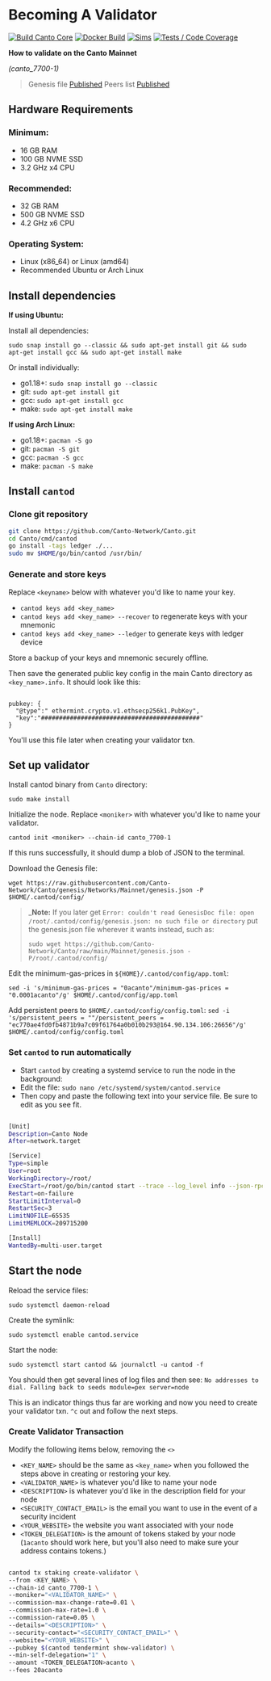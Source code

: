 # Becoming A Validator

[![Build Canto Core](https://github.com/Canto-Network/Canto/actions/workflows/build.yml/badge.svg)](https://github.com/Canto-Network/Canto/actions/workflows/build.yml)
[![Docker Build](https://github.com/Canto-Network/Canto/actions/workflows/docker.yml/badge.svg)](https://github.com/Canto-Network/Canto/actions/workflows/docker.yml)
[![Sims](https://github.com/Canto-Network/Canto/actions/workflows/sims.yml/badge.svg)](https://github.com/Canto-Network/Canto/actions/workflows/sims.yml)
[![Tests / Code Coverage](https://github.com/Canto-Network/Canto/actions/workflows/test.yml/badge.svg)](https://github.com/Canto-Network/Canto/actions/workflows/test.yml)

**How to validate on the Canto Mainnet**

*(canto_7700-1)*

> Genesis file [Published](https://github.com/Canto-Network/Canto/raw/main/Mainnet/genesis.json)
> Peers list [Published](https://github.com/Canto-Network/Canto/blob/main/Mainnet/peers.txt)

## Hardware Requirements

### Minimum:
* 16 GB RAM
* 100 GB NVME SSD
* 3.2 GHz x4 CPU

### Recommended:
* 32 GB RAM
* 500 GB NVME SSD
* 4.2 GHz x6 CPU

### Operating System:
* Linux (x86_64) or Linux (amd64)
* Recommended Ubuntu or Arch Linux

## Install dependencies 

**If using Ubuntu:**

Install all dependencies:

`sudo snap install go --classic && sudo apt-get install git && sudo apt-get install gcc && sudo apt-get install make`

Or install individually:

* go1.18+: `sudo snap install go --classic`
* git: `sudo apt-get install git`
* gcc: `sudo apt-get install gcc`
* make: `sudo apt-get install make`

**If using Arch Linux:**

* go1.18+: `pacman -S go`
* git: `pacman -S git`
* gcc: `pacman -S gcc`
* make: `pacman -S make`

## Install `cantod`

### Clone git repository

```bash
git clone https://github.com/Canto-Network/Canto.git
cd Canto/cmd/cantod
go install -tags ledger ./...
sudo mv $HOME/go/bin/cantod /usr/bin/

```

### Generate and store keys

Replace `<keyname>` below with whatever you'd like to name your key.

*  `cantod keys add <key_name>`
*  `cantod keys add <key_name> --recover` to regenerate keys with your mnemonic
*  `cantod keys add <key_name> --ledger` to generate keys with ledger device

Store a backup of your keys and mnemonic securely offline.

Then save the generated public key config in the main Canto directory as `<key_name>.info`. It should look like this:

```

pubkey: {
  "@type":" ethermint.crypto.v1.ethsecp256k1.PubKey",
  "key":"############################################"
}

```

You'll use this file later when creating your validator txn.

## Set up validator

Install cantod binary from `Canto` directory: 

`sudo make install`

Initialize the node. Replace `<moniker>` with whatever you'd like to name your validator.

`cantod init <moniker> --chain-id canto_7700-1`

If this runs successfully, it should dump a blob of JSON to the terminal.

Download the Genesis file: 

`wget https://raw.githubusercontent.com/Canto-Network/Canto/genesis/Networks/Mainnet/genesis.json -P $HOME/.cantod/config/` 

> _**Note:** If you later get `Error: couldn't read GenesisDoc file: open /root/.cantod/config/genesis.json: no such file or directory` put the genesis.json file wherever it wants instead, such as:
> 
> `sudo wget https://github.com/Canto-Network/Canto/raw/main/Mainnet/genesis.json -P/root/.cantod/config/`

Edit the minimum-gas-prices in `${HOME}/.cantod/config/app.toml`:

`sed -i 's/minimum-gas-prices = "0acanto"/minimum-gas-prices = "0.0001acanto"/g' $HOME/.cantod/config/app.toml`

Add persistent peers to `$HOME/.cantod/config/config.toml`:
`sed -i 's/persistent_peers = ""/persistent_peers = "ec770ae4fd0fb4871b9a7c09f61764a0b010b293@164.90.134.106:26656"/g' $HOME/.cantod/config/config.toml`

### Set `cantod` to run automatically

* Start `cantod` by creating a systemd service to run the node in the background: 
* Edit the file: `sudo nano /etc/systemd/system/cantod.service`
* Then copy and paste the following text into your service file. Be sure to edit as you see fit.

```bash

[Unit]
Description=Canto Node
After=network.target

[Service]
Type=simple
User=root
WorkingDirectory=/root/
ExecStart=/root/go/bin/cantod start --trace --log_level info --json-rpc.api eth,txpool,net,debug,web3 --api.enable
Restart=on-failure
StartLimitInterval=0
RestartSec=3
LimitNOFILE=65535
LimitMEMLOCK=209715200

[Install]
WantedBy=multi-user.target

```

## Start the node

Reload the service files: 

`sudo systemctl daemon-reload`

Create the symlinlk: 

`sudo systemctl enable cantod.service`

Start the node: 

`sudo systemctl start cantod && journalctl -u cantod -f`

You should then get several lines of log files and then see: `No addresses to dial. Falling back to seeds module=pex server=node`

This is an indicator things thus far are working and now you need to create your validator txn. `^c` out and follow the next steps.

### Create Validator Transaction

Modify the following items below, removing the `<>`

- `<KEY_NAME>` should be the same as `<key_name>` when you followed the steps above in creating or restoring your key.
- `<VALIDATOR_NAME>` is whatever you'd like to name your node
- `<DESCRIPTION>` is whatever you'd like in the description field for your node
- `<SECURITY_CONTACT_EMAIL>` is the email you want to use in the event of a security incident
- `<YOUR_WEBSITE>` the website you want associated with your node
- `<TOKEN_DELEGATION>` is the amount of tokens staked by your node (`1acanto` should work here, but you'll also need to make sure your address contains tokens.)

```bash

cantod tx staking create-validator \
--from <KEY_NAME> \
--chain-id canto_7700-1 \
--moniker="<VALIDATOR_NAME>" \
--commission-max-change-rate=0.01 \
--commission-max-rate=1.0 \
--commission-rate=0.05 \
--details="<DESCRIPTION>" \
--security-contact="<SECURITY_CONTACT_EMAIL>" \
--website="<YOUR_WEBSITE>" \
--pubkey $(cantod tendermint show-validator) \
--min-self-delegation="1" \
--amount <TOKEN_DELEGATION>acanto \
--fees 20acanto

```
